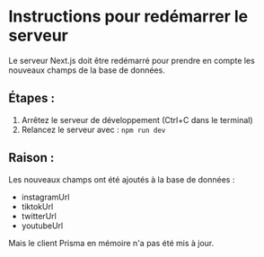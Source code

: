 # Instructions pour redémarrer le serveur

Le serveur Next.js doit être redémarré pour prendre en compte les nouveaux champs de la base de données.

## Étapes :

1. Arrêtez le serveur de développement (Ctrl+C dans le terminal)
2. Relancez le serveur avec : `npm run dev`

## Raison :

Les nouveaux champs ont été ajoutés à la base de données :
- instagramUrl
- tiktokUrl  
- twitterUrl
- youtubeUrl

Mais le client Prisma en mémoire n'a pas été mis à jour.